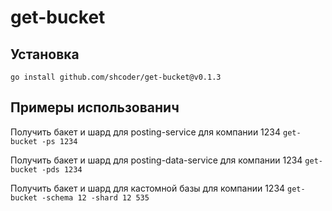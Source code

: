 # get-bucket



## Установка
`go install github.com/shcoder/get-bucket@v0.1.3`

## Примеры использованич
Получить бакет и шард для posting-service для компании 1234
`get-bucket -ps 1234`

Получить бакет и шард для posting-data-service для компании 1234
`get-bucket -pds 1234`

Получить бакет и шард для кастомной базы для компании 1234
`get-bucket -schema 12 -shard 12 535`

